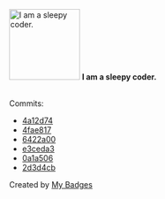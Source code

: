 <img src="https://my-badges.github.io/my-badges/sleepy-coder.png" alt="I am a sleepy coder." title="I am a sleepy coder." width="128">
<strong>I am a sleepy coder.</strong>
<br><br>

Commits:

- <a href="https://github.com/Automattic/wordpress-activitypub/commit/4a12d746d38c0becc03cabe6ca210caa3f2a55f4">4a12d74</a>
- <a href="https://github.com/Automattic/wordpress-activitypub/commit/4fae81792b4344c646fc5f60733988080cc958d4">4fae817</a>
- <a href="https://github.com/pfefferle/wordpress-webmention/commit/6422a00368eed0cbe7fa538fab55f4e4c9f5568e">6422a00</a>
- <a href="https://github.com/pfefferle/wordpress-webmention/commit/e3ceda37c17a93221d6500ee3a45135132f2b183">e3ceda3</a>
- <a href="https://github.com/pfefferle/wordpress-webmention/commit/0a1a506f75df7f62b0a8c3be2261035328ecccf3">0a1a506</a>
- <a href="https://github.com/pfefferle/wordpress-crossbooster/commit/2d3d4cb6602a44f417fd1e4e56e6039d83773dce">2d3d4cb</a>


Created by <a href="https://github.com/my-badges/my-badges">My Badges</a>